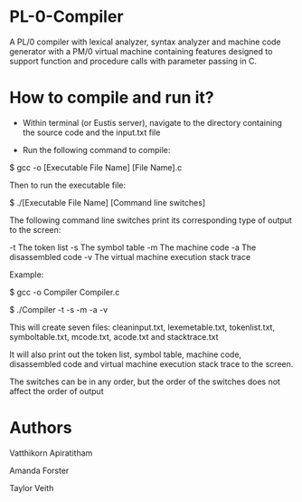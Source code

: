 # PL-0-Compiler
A PL/0 compiler with lexical analyzer, syntax analyzer and machine code generator with a PM/0 virtual machine containing features designed to support function and procedure calls with parameter passing in C.

How to compile and run it?
==========================

- Within terminal (or Eustis server), navigate to the directory containing
the source code and the input.txt file

- Run the following command to compile:

$ gcc -o [Executable File Name] [File Name].c

Then to run the executable file:

$ ./[Executable File Name] [Command line switches]

The following command line switches print its corresponding
type of output to the screen:

-t 	The token list
-s 	The symbol table
-m 	The machine code
-a 	The disassembled code
-v 	The virtual machine execution stack trace


Example: 

$ gcc -o Compiler Compiler.c

$ ./Compiler -t -s -m -a -v

This will create seven files: cleaninput.txt, lexemetable.txt, tokenlist.txt,
symboltable.txt, mcode.txt, acode.txt and stacktrace.txt

It will also print out the token list, symbol table, machine code, disassembled code
and virtual machine execution stack trace to the screen.

The switches can be in any order, but the order of the switches does not affect the
order of output

Authors
======
Vatthikorn Apiratitham

Amanda Forster

Taylor Veith
